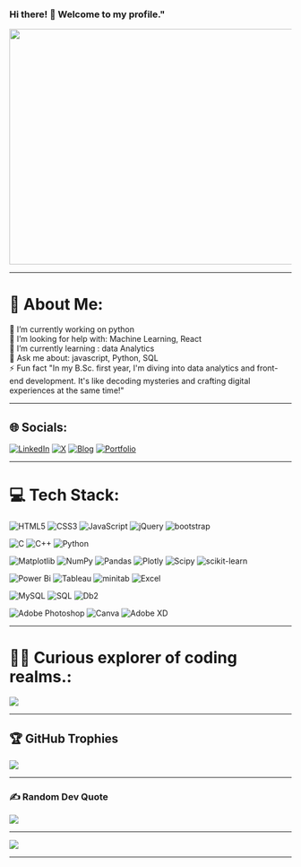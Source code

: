 ### Hi there! 👋 Welcome to my profile."
<img src="https://media.licdn.com/dms/image/C4D12AQEeKAn9dPLbhw/article-cover_image-shrink_600_2000/0/1616667695311?e=2147483647&v=beta&t=KTbbDeJ4Wwf6KFCPZ0Q1Et1jbaD7d81SHbTx-NVs3QA" height= "420" width="1000"> 

---
# 💫 About Me:
🔭 I’m currently working on python <br>🤝 I’m looking for help with: Machine Learning, React<br>🌱 I’m currently learning : data Analytics <br>💬 Ask me about: javascript, Python, SQL<br>⚡ Fun fact "In my B.Sc. first year, I'm diving into data analytics and front-end development. It's like decoding mysteries and crafting digital experiences at the same time!"

---
## 🌐 Socials:
[![LinkedIn](https://img.shields.io/badge/LinkedIn-%230077B5.svg?logo=linkedin&logoColor=white)](https://linkedin.com/in/manavpatil) 
[![X](https://img.shields.io/badge/X-black.svg?logo=X&logoColor=white)](https://x.com/data_manavpatil) 
[![Blog](https://img.shields.io/badge/blogger-orange.svg?logo=Blogger&logoColor=white)](https://data-manavpatil.blogspot.com/)
[![Portfolio](https://img.shields.io/badge/MyPortfolio-%230077B5.svg?logo=myportfolio&logoColor=white)](https://sites.google.com/view/manavpatil/)

---
# 💻 Tech Stack:
<!--web development -->
![HTML5](https://img.shields.io/badge/html5-%23E34F26.svg?style=for-the-badge&logo=html5&logoColor=white) ![CSS3](https://img.shields.io/badge/css3-%231572B6.svg?style=for-the-badge&logo=css3&logoColor=white) ![JavaScript](https://img.shields.io/badge/javascript-%23323330.svg?style=for-the-badge&logo=javascript&logoColor=%23F7DF1E)  ![jQuery](https://img.shields.io/badge/jQuery-%23323330.svg?style=for-the-badge&logo=jQuery&logoColor=blue)  ![bootstrap](https://img.shields.io/badge/bootstrap-%23323330.svg?style=for-the-badge&logo=bootstrap&logoColor=blue) 
<!--Programming Languages -->
![C](https://img.shields.io/badge/c-%2300599C.svg?style=for-the-badge&logo=c&logoColor=white) ![C++](https://img.shields.io/badge/c++-%2300599C.svg?style=for-the-badge&logo=c%2B%2B&logoColor=white) ![Python](https://img.shields.io/badge/python-3670A0?style=for-the-badge&logo=python&logoColor=ffdd54)
<!--Python Library -->
![Matplotlib](https://img.shields.io/badge/Matplotlib-%23ffffff.svg?style=for-the-badge&logo=Matplotlib&logoColor=black) ![NumPy](https://img.shields.io/badge/numpy-%23013243.svg?style=for-the-badge&logo=numpy&logoColor=white) ![Pandas](https://img.shields.io/badge/pandas-%23150458.svg?style=for-the-badge&logo=pandas&logoColor=white) ![Plotly](https://img.shields.io/badge/Plotly-%233F4F75.svg?style=for-the-badge&logo=plotly&logoColor=white) ![Scipy](https://img.shields.io/badge/SciPy-%230C55A5.svg?style=for-the-badge&logo=scipy&logoColor=%white) ![scikit-learn](https://img.shields.io/badge/scikit--learn-%23F7931E.svg?style=for-the-badge&logo=scikit-learn&logoColor=white)
<!--Visualisation and analysis -->
![Power Bi](https://img.shields.io/badge/power_bi-F2C811?style=for-the-badge&logo=powerbi&logoColor=black) ![Tableau](https://img.shields.io/badge/Tableau-F2C811?style=for-the-badge&Tableau&logoColor=white) ![minitab](https://img.shields.io/badge/miniTab-F2C811?style=for-the-badge&miniTab&logoColor=blue) ![Excel](https://img.shields.io/badge/excel-F2C811?style=for-the-badge&logo=excel&logoColor=white) 
<!--Database-->
![MySQL](https://img.shields.io/badge/mysql-%2300000f.svg?style=for-the-badge&logo=mysql&logoColor=white) ![SQL](https://img.shields.io/badge/SQL-%2300000f.svg?style=for-the-badge&logo=SQL&logoColor=white) ![Db2](https://img.shields.io/badge/db2-470137?style=for-the-badge&logo=db2&logoColor=#FF61F6) 
<!-- Other software--->
![Adobe Photoshop](https://img.shields.io/badge/adobe%20photoshop-%2331A8FF.svg?style=for-the-badge&logo=adobe%20photoshop&logoColor=white) ![Canva](https://img.shields.io/badge/Canva-%2300C4CC.svg?style=for-the-badge&logo=Canva&logoColor=white) ![Adobe XD](https://img.shields.io/badge/Adobe%20XD-470137?style=for-the-badge&logo=Adobe%20XD&logoColor=#FF61F6) 

---
# 🧑‍💻 Curious explorer of coding realms.:
![](https://github-readme-stats.vercel.app/api/top-langs/?username=Data-manavpatil&theme=radical&hide_border=false&include_all_commits=false&count_private=false&layout=compact)

---
## 🏆 GitHub Trophies
![](https://github-profile-trophy.vercel.app/?username=data-manavpatil&theme=radical&no-frame=false&no-bg=true&margin-w=4)

---
### ✍️ Random Dev Quote
![](https://quotes-github-readme.vercel.app/api?type=horizontal&theme=radical)

---
[![](https://visitcount.itsvg.in/api?id=data-manavpatil&icon=1&color=4)](https://visitcount.itsvg.in)

---
<!-- created with GPRM --->
